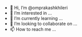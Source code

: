 - 👋 Hi, I’m @omprakashkhileri
- 👀 I’m interested in ...
- 🌱 I’m currently learning ...
- 💞️ I’m looking to collaborate on ...
- 📫 How to reach me ...

<!---
omprakashkhileri/omprakashkhileri is a ✨ special ✨ repository because its `README.md` (this file) appears on your GitHub profile.
You can click the Preview link to take a look at your changes.
--->
